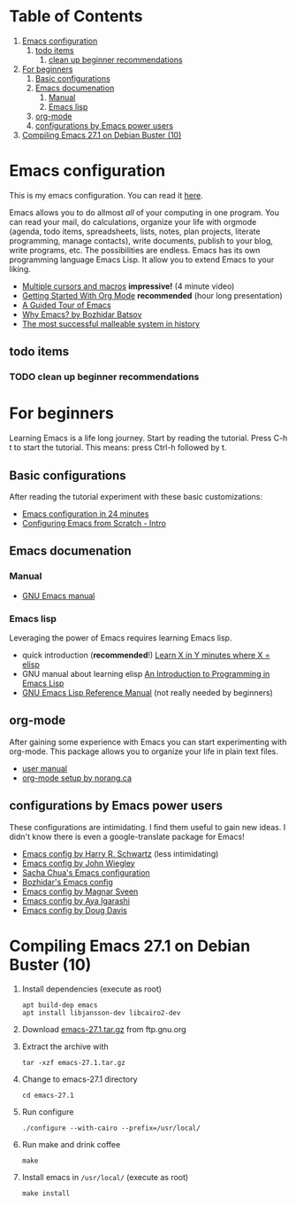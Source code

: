 
# Table of Contents

1.  [Emacs configuration](#orgc5eec19)
    1.  [todo items](#org557dbc7)
        1.  [clean up beginner recommendations](#orgbabe5da)
2.  [For beginners](#orge4b4757)
    1.  [Basic configurations](#org220a326)
    2.  [Emacs documenation](#orgd6158de)
        1.  [Manual](#org206b9a8)
        2.  [Emacs lisp](#org92ed81d)
    3.  [org-mode](#org30e0a57)
    4.  [configurations by Emacs power users](#org2ecf69a)
3.  [Compiling Emacs 27.1 on Debian Buster (10)](#orgeabe84a)


<a id="orgc5eec19"></a>

# Emacs configuration

This is my emacs configuration. You can read it [here](https://github.com/arthurschutgh/dotemacs/blob/master/arthur.org).

Emacs allows you to do allmost *all* of your computing in one
program. You can read your mail, do calculations, organize your life
with orgmode (agenda, todo items, spreadsheets, lists, notes, plan
projects, literate programming, manage contacts), write documents,
publish to your blog, write programs, etc. The possibilities are
endless. Emacs has its own programming language Emacs Lisp. It allow
you to extend Emacs to your liking.

-   [Multiple cursors and macros](https://www.youtube.com/watch?v=jNa3axo40qM) **impressive!** (4 minute video)
-   [Getting Started With Org Mode](https://www.youtube.com/watch?v=SzA2YODtgK4) **recommended** (hour long presentation)
-   [A Guided Tour of Emacs](https://www.gnu.org/software/emacs/tour/index.html)
-   [Why Emacs? by Bozhidar Batsov](https://batsov.com/articles/2011/11/19/why-emacs/)
-   [The most successful malleable system in history](https://malleable.systems/blog/2020/04/01/the-most-successful-malleable-system-in-history/)


<a id="org557dbc7"></a>

## todo items


<a id="orgbabe5da"></a>

### TODO clean up beginner recommendations


<a id="orge4b4757"></a>

# For beginners

Learning Emacs is a life long journey. Start by reading the
tutorial. Press C-h t to start the tutorial. This means: press
Ctrl-h followed by t.


<a id="org220a326"></a>

## Basic configurations

After reading the tutorial experiment with these basic
customizations:

-   [Emacs configuration in 24 minutes](https://www.youtube.com/watch?v=FRu8SRWuUko)
-   [Configuring Emacs from Scratch - Intro](https://medium.com/@suvratapte/configuring-emacs-from-scratch-intro-3157bed9d040)


<a id="orgd6158de"></a>

## Emacs documenation


<a id="org206b9a8"></a>

### Manual

-   [GNU Emacs manual](https://www.gnu.org/software/emacs/manual/emacs.html)


<a id="org92ed81d"></a>

### Emacs lisp

Leveraging the power of Emacs requires learning Emacs lisp.

-   quick introduction (**recommended**!) [Learn X in Y minutes where X = elisp](https://learnxinyminutes.com/docs/elisp/)
-   GNU manual about learning elisp [An Introduction to Programming in Emacs Lisp](https://www.gnu.org/software/emacs/manual/eintr.html)
-   [GNU Emacs Lisp Reference Manual](https://www.gnu.org/software/emacs/manual/elisp.html) (not really needed by beginners)


<a id="org30e0a57"></a>

## org-mode

After gaining some experience with Emacs you can start
experimenting with org-mode. This package allows you to organize
your life in plain text files.

-   [user manual](https://orgmode.org/#docs)
-   [org-mode setup by norang.ca](http://doc.norang.ca/org-mode.html)


<a id="org2ecf69a"></a>

## configurations by Emacs power users

These configurations are intimidating. I find them useful to gain
new ideas. I didn't know there is even a google-translate package
for Emacs!

-   [Emacs config by Harry R. Schwartz](https://github.com/hrs/dotfiles) (less intimidating)
-   [Emacs config by John Wiegley](https://github.com/jwiegley/dot-emacs)
-   [Sacha Chua's Emacs configuration](https://pages.sachachua.com/.emacs.d/Sacha.html)
-   [Bozhidar's Emacs config](https://github.com/bbatsov/emacs.d)
-   [Emacs config by Magnar Sveen](https://github.com/magnars/.emacs.d)
-   [Emacs config by Aya Igarashi](https://ladicle.com/post/config/)
-   [Emacs config by Doug Davis](https://github.com/douglasdavis/dot-emacs)


<a id="orgeabe84a"></a>

# Compiling Emacs 27.1 on Debian Buster (10)

1.  Install dependencies (execute as root)
    
        apt build-dep emacs
        apt install libjansson-dev libcairo2-dev
2.  Download [emacs-27.1.tar.gz](https://ftp.gnu.org/gnu/emacs/emacs-27.1.tar.gz) from ftp.gnu.org
3.  Extract the archive with
    
        tar -xzf emacs-27.1.tar.gz
4.  Change to emacs-27.1 directory
    
        cd emacs-27.1
5.  Run configure
    
        ./configure --with-cairo --prefix=/usr/local/
6.  Run make and drink coffee
    
        make
7.  Install emacs in `/usr/local/` (execute as root)
    
        make install

